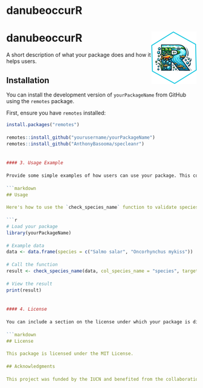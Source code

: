 
# danubeoccurR

<!-- badges: start -->
<!-- badges: end -->

# danubeoccurR <img src="man/figures/logo.png" align="right" height="139" alt="" />

A short description of what your package does and how it helps users.

## Installation

You can install the development version of `yourPackageName` from GitHub using the `remotes` package.

First, ensure you have `remotes` installed:

```r
install.packages("remotes")

remotes::install_github("yourusername/yourPackageName")
remotes::install_github("AnthonyBasooma/specleanr")


#### 3. Usage Example

Provide some simple examples of how users can use your package. This could include how to check species names using the function you developed:

```markdown
## Usage

Here's how to use the `check_species_name` function to validate species names.

```r
# Load your package
library(yourPackageName)

# Example data
data <- data.frame(species = c("Salmo salar", "Oncorhynchus mykiss"))

# Call the function
result <- check_species_name(data, col_species_name = "species", target_accuracy = 95)

# View the result
print(result)


#### 4. License

You can include a section on the license under which your package is distributed. For example:

```markdown
## License

This package is licensed under the MIT License.

## Acknowledgments

This project was funded by the IUCN and benefited from the collaboration of [Your Collaborators or Institutions].
